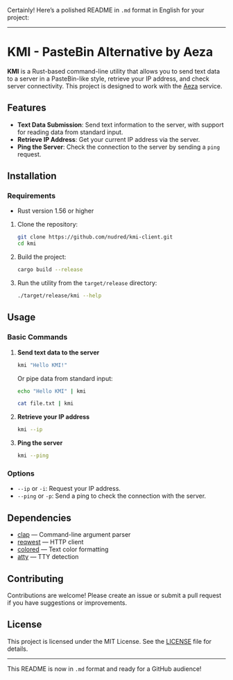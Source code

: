 Certainly! Here’s a polished README in `.md` format in English for your project:

---

# KMI - PasteBin Alternative by Aeza

**KMI** is a Rust-based command-line utility that allows you to send text data to a server in a PasteBin-like style, retrieve your IP address, and check server connectivity. This project is designed to work with the [Aeza](https://kmi.aeza.net) service.

## Features

- **Text Data Submission**: Send text information to the server, with support for reading data from standard input.
- **Retrieve IP Address**: Get your current IP address via the server.
- **Ping the Server**: Check the connection to the server by sending a `ping` request.

## Installation

### Requirements

- Rust version 1.56 or higher

1. Clone the repository:
   ```bash
   git clone https://github.com/nudred/kmi-client.git
   cd kmi
   ```

2. Build the project:
   ```bash
   cargo build --release
   ```

3. Run the utility from the `target/release` directory:
   ```bash
   ./target/release/kmi --help
   ```

## Usage

### Basic Commands

1. **Send text data to the server**
   ```bash
   kmi "Hello KMI!"
   ```
   Or pipe data from standard input:
   ```bash
   echo "Hello KMI" | kmi
   ```
   ```bash
   cat file.txt | kmi
   ```
2. **Retrieve your IP address**
   ```bash
   kmi --ip
   ```

3. **Ping the server**
   ```bash
   kmi --ping
   ```

### Options

- `--ip` or `-i`: Request your IP address.
- `--ping` or `-p`: Send a ping to check the connection with the server.

## Dependencies

- [clap](https://docs.rs/clap/) — Command-line argument parser
- [reqwest](https://docs.rs/reqwest/) — HTTP client
- [colored](https://docs.rs/colored/) — Text color formatting
- [atty](https://docs.rs/atty/) — TTY detection

## Contributing

Contributions are welcome! Please create an issue or submit a pull request if you have suggestions or improvements.

## License

This project is licensed under the MIT License. See the [LICENSE](LICENSE) file for details.

--- 

This README is now in `.md` format and ready for a GitHub audience!
